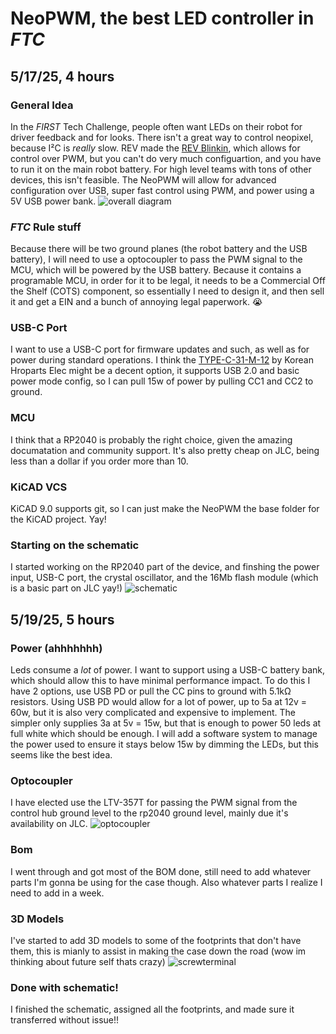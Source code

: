 # NeoPWM, the best LED controller in *FTC*

## 5/17/25, 4 hours
### General Idea
In the *FIRST* Tech Challenge, people often want LEDs on their robot for driver feedback and for looks. There isn't a great way to control neopixel, because I²C is *really* slow. REV made the [REV Blinkin](https://www.revrobotics.com/rev-11-1105/), which allows for control over PWM, but you can't do very much configuartion, and you have to run it on the main robot battery. For high level teams with tons of other devices, this isn't feasible. The NeoPWM will allow for advanced configuration over USB, super fast control using PWM, and power using a 5V USB power bank. 
![overall diagram](https://github.com/user-attachments/assets/74077d70-7bf5-4275-93e0-2e6ccef1b2a3)
### *FTC* Rule stuff
Because there will be two ground planes (the robot battery and the USB battery), I will need to use a optocoupler to pass the PWM signal to the MCU, which will be powered by the USB battery. Because it contains a programable MCU, in order for it to be legal, it needs to be a Commercial Off the Shelf (COTS) component, so essentially I need to design it, and then sell it and get a EIN and a bunch of annoying legal paperwork. :sob:
### USB-C Port
I want to use a USB-C port for firmware updates and such, as well as for power during standard operations. I think the [TYPE-C-31-M-12](https://jlcpcb.com/partdetail/Korean_HropartsElec-TYPE_C_31_M12/C165948) by Korean Hroparts Elec might be a decent option, it supports USB 2.0 and basic power mode config, so I can pull 15w of power by pulling CC1 and CC2 to ground.
### MCU
I think that a RP2040 is probably the right choice, given the amazing documatation and community support. It's also pretty cheap on JLC, being less than a dollar if you order more than 10. 
### KiCAD VCS
KiCAD 9.0 supports git, so I can just make the NeoPWM the base folder for the KiCAD project. Yay!
### Starting on the schematic
I started working on the RP2040 part of the device, and finshing the power input, USB-C port, the crystal oscillator, and the 16Mb flash module (which is a basic part on JLC yay!)
![schematic](https://github.com/user-attachments/assets/0e8739b9-67ba-4f71-9daf-3cff128294e6)

## 5/19/25, 5 hours
### Power (ahhhhhhh)
Leds consume a *lot* of power. I want to support using a USB-C battery bank, which should allow this to have minimal performance impact. To do this I have 2 options, use USB PD or pull the CC pins to ground with 5.1kΩ resistors. Using USB PD would allow for a lot of power, up to 5a at 12v = 60w, but it is also very complicated and expensive to implement. The simpler only supplies 3a at 5v = 15w, but that is enough to power 50 leds at full white which should be enough. I will add a software system to manage the power used to ensure it stays below 15w by dimming the LEDs, but this seems like the best idea.
### Optocoupler
I have elected use the LTV-357T for passing the PWM signal from the control hub ground level to the rp2040 ground level, mainly due it's availability on JLC. 
![optocoupler](https://github.com/user-attachments/assets/d499cc51-6d9f-4778-af9e-94dad1f09c68)
### Bom
I went through and got most of the BOM done, still need to add whatever parts I'm gonna be using for the case though. Also whatever parts I realize I need to add in a week.
### 3D Models
I've started to add 3D models to some of the footprints that don't have them, this is mianly to assist in making the case down the road (wow im thinking about future self thats crazy)
![screwterminal](https://github.com/user-attachments/assets/5d45c454-17b1-40fa-977c-55b1701c48e1)
### Done with schematic!
I finished the schematic, assigned all the footprints, and made sure it transferred without issue!!